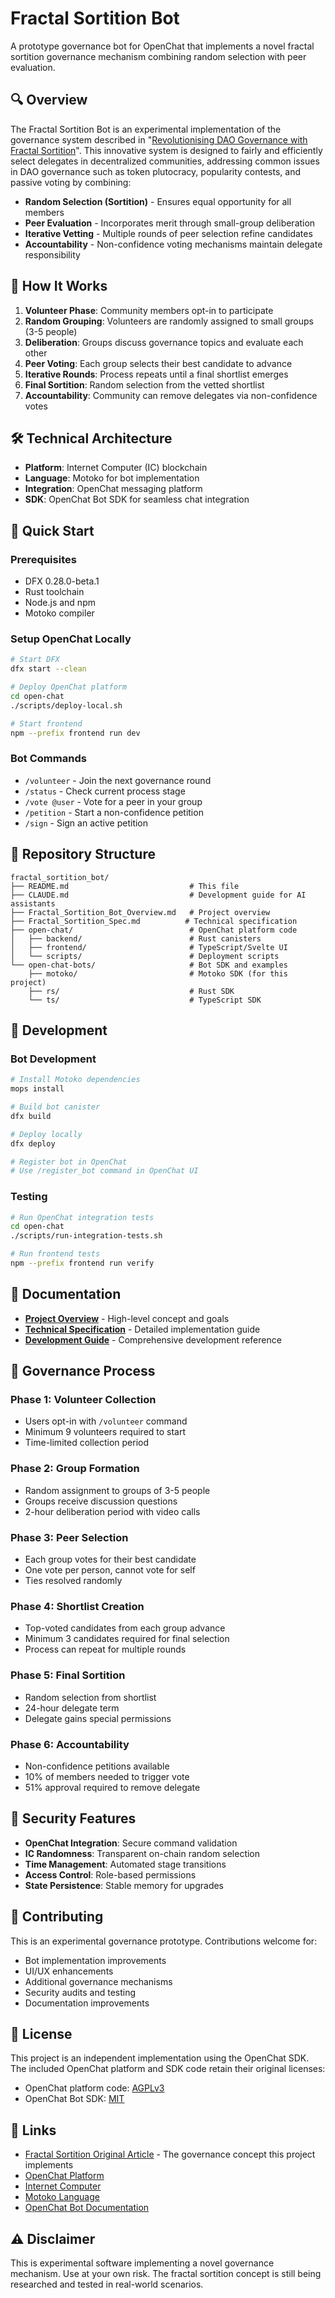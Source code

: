 # Fractal Sortition Bot

A prototype governance bot for OpenChat that implements a novel fractal sortition governance mechanism combining random selection with peer evaluation.

## 🔍 Overview

The Fractal Sortition Bot is an experimental implementation of the governance system described in "[Revolutionising DAO Governance with Fractal Sortition](https://medium.com/freedao/revolutionising-dao-governance-with-fractal-sortition-ff18fdda8692)". This innovative system is designed to fairly and efficiently select delegates in decentralized communities, addressing common issues in DAO governance such as token plutocracy, popularity contests, and passive voting by combining:

- **Random Selection (Sortition)** - Ensures equal opportunity for all members
- **Peer Evaluation** - Incorporates merit through small-group deliberation
- **Iterative Vetting** - Multiple rounds of peer selection refine candidates
- **Accountability** - Non-confidence voting mechanisms maintain delegate responsibility

## 🎯 How It Works

1. **Volunteer Phase**: Community members opt-in to participate
2. **Random Grouping**: Volunteers are randomly assigned to small groups (3-5 people)
3. **Deliberation**: Groups discuss governance topics and evaluate each other
4. **Peer Voting**: Each group selects their best candidate to advance
5. **Iterative Rounds**: Process repeats until a final shortlist emerges
6. **Final Sortition**: Random selection from the vetted shortlist
7. **Accountability**: Community can remove delegates via non-confidence votes

## 🛠️ Technical Architecture

- **Platform**: Internet Computer (IC) blockchain
- **Language**: Motoko for bot implementation
- **Integration**: OpenChat messaging platform
- **SDK**: OpenChat Bot SDK for seamless chat integration

## 🚀 Quick Start

### Prerequisites

- DFX 0.28.0-beta.1
- Rust toolchain
- Node.js and npm
- Motoko compiler

### Setup OpenChat Locally

```bash
# Start DFX
dfx start --clean

# Deploy OpenChat platform
cd open-chat
./scripts/deploy-local.sh

# Start frontend
npm --prefix frontend run dev
```

### Bot Commands

- `/volunteer` - Join the next governance round
- `/status` - Check current process stage
- `/vote @user` - Vote for a peer in your group
- `/petition` - Start a non-confidence petition
- `/sign` - Sign an active petition

## 📁 Repository Structure

```
fractal_sortition_bot/
├── README.md                           # This file
├── CLAUDE.md                           # Development guide for AI assistants
├── Fractal_Sortition_Bot_Overview.md   # Project overview
├── Fractal_Sortition_Spec.md          # Technical specification
├── open-chat/                          # OpenChat platform code
│   ├── backend/                        # Rust canisters
│   ├── frontend/                       # TypeScript/Svelte UI
│   └── scripts/                        # Deployment scripts
└── open-chat-bots/                     # Bot SDK and examples
    ├── motoko/                         # Motoko SDK (for this project)
    ├── rs/                             # Rust SDK
    └── ts/                             # TypeScript SDK
```

## 🔧 Development

### Bot Development

```bash
# Install Motoko dependencies
mops install

# Build bot canister
dfx build

# Deploy locally
dfx deploy

# Register bot in OpenChat
# Use /register_bot command in OpenChat UI
```

### Testing

```bash
# Run OpenChat integration tests
cd open-chat
./scripts/run-integration-tests.sh

# Run frontend tests
npm --prefix frontend run verify
```

## 📖 Documentation

- **[Project Overview](Fractal_Sortition_Bot_Overview.md)** - High-level concept and goals
- **[Technical Specification](Fractal_Sortition_Spec.md)** - Detailed implementation guide
- **[Development Guide](CLAUDE.md)** - Comprehensive development reference

## 🎨 Governance Process

### Phase 1: Volunteer Collection
- Users opt-in with `/volunteer` command
- Minimum 9 volunteers required to start
- Time-limited collection period

### Phase 2: Group Formation
- Random assignment to groups of 3-5 people
- Groups receive discussion questions
- 2-hour deliberation period with video calls

### Phase 3: Peer Selection
- Each group votes for their best candidate
- One vote per person, cannot vote for self
- Ties resolved randomly

### Phase 4: Shortlist Creation
- Top-voted candidates from each group advance
- Minimum 3 candidates required for final selection
- Process can repeat for multiple rounds

### Phase 5: Final Sortition
- Random selection from shortlist
- 24-hour delegate term
- Delegate gains special permissions

### Phase 6: Accountability
- Non-confidence petitions available
- 10% of members needed to trigger vote
- 51% approval required to remove delegate

## 🔐 Security Features

- **OpenChat Integration**: Secure command validation
- **IC Randomness**: Transparent on-chain random selection
- **Time Management**: Automated stage transitions
- **Access Control**: Role-based permissions
- **State Persistence**: Stable memory for upgrades

## 🤝 Contributing

This is an experimental governance prototype. Contributions welcome for:

- Bot implementation improvements
- UI/UX enhancements
- Additional governance mechanisms
- Security audits and testing
- Documentation improvements

## 📄 License

This project is an independent implementation using the OpenChat SDK. The included OpenChat platform and SDK code retain their original licenses:
- OpenChat platform code: [AGPLv3](open-chat/LICENSE)
- OpenChat Bot SDK: [MIT](open-chat-bots/LICENSE)

## 🔗 Links

- [Fractal Sortition Original Article](https://medium.com/freedao/revolutionising-dao-governance-with-fractal-sortition-ff18fdda8692) - The governance concept this project implements
- [OpenChat Platform](https://oc.app)
- [Internet Computer](https://internetcomputer.org)
- [Motoko Language](https://internetcomputer.org/docs/current/motoko/main/motoko)
- [OpenChat Bot Documentation](open-chat-bots/README.md)

## ⚠️ Disclaimer

This is experimental software implementing a novel governance mechanism. Use at your own risk. The fractal sortition concept is still being researched and tested in real-world scenarios.